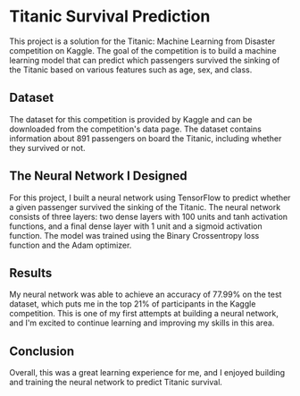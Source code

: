 # Titanic Survival Prediction
This project is a solution for the Titanic: Machine Learning from Disaster competition on Kaggle. The goal of the competition is to build a machine learning model that can predict which passengers survived the sinking of the Titanic based on various features such as age, sex, and class.

## Dataset
The dataset for this competition is provided by Kaggle and can be downloaded from the competition's data page. The dataset contains information about 891 passengers on board the Titanic, including whether they survived or not.

## The Neural Network I Designed
For this project, I built a neural network using TensorFlow to predict whether a given passenger survived the sinking of the Titanic. The neural network consists of three layers: two dense layers with 100 units and tanh activation functions, and a final dense layer with 1 unit and a sigmoid activation function. The model was trained using the Binary Crossentropy loss function and the Adam optimizer.

## Results
My neural network was able to achieve an accuracy of 77.99% on the test dataset, which puts me in the top 21% of participants in the Kaggle competition. This is one of my first attempts at building a neural network, and I'm excited to continue learning and improving my skills in this area.

## Conclusion
Overall, this was a great learning experience for me, and I enjoyed building and training the neural network to predict Titanic survival.
